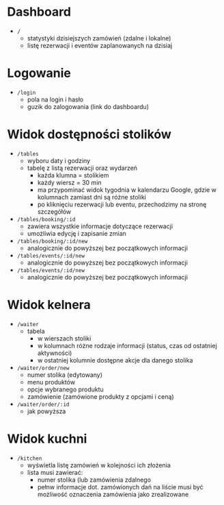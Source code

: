 # Dashboard

- `/`
    - statystyki dzisiejszych zamówień (zdalne i lokalne)
    - listę rezerwacji i eventów zaplanowanych na dzisiaj

# Logowanie

- `/login`
    - pola na login i hasło
    - guzik do zalogowania (link do dashboardu)

# Widok dostępności stolików

- `/tables`
    - wyboru daty i godziny 
    - tabelę z listą rezerwacji oraz wydarzeń
        - każda klumna = stolikiem
        - każdy wiersz = 30 min
        - ma przypominać widok tygodnia w kalendarzu Google, gdzie w kolumnach zamiast dni są różne stoliki 
        - po kliknięciu rezerwacji lub eventu, przechodzimy na stronę szczegółów
- `/tables/booking/:id`
    - zawiera wszystkie informacje dotyczące rezerwacji
    - umożliwia edycję i zapisanie zmian
- `/tables/booking/:id/new`
    - analogicznie do powyższej bez początkowych informacji
- `/tables/events/:id/new`
    - analogicznie do powyższej bez początkowych informacji
- `/tables/events/:id/new`
    - analogicznie do powyższej bez początkowych informacji


# Widok kelnera

- `/waiter`
    - tabela 
        - w wierszach stoliki
        - w kolumnach różne rodzaje informacji (status, czas od ostatniej aktywności)
        - w ostatniej kolumnie dostępne akcje dla danego stolika
- `/waiter/order/new`
    - numer stolika (edytowany)
    - menu produktów
    - opcje wybranego produktu
    - zamówienie (zamówione produkty z opcjami i ceną)
- `/waiter/order/:id`
    - jak powyższa

# Widok kuchni

- `/kitchen`
    - wyświetla listę zamówień w kolejności ich złożenia
    - lista musi zawierać:
        - numer stolika (lub zamówienia zdalnego
        - pełnw informacje dot. zamówionych dań na liście musi być możliwość oznaczenia zamówienia jako zrealizowane